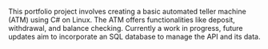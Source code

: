 This portfolio project involves creating a basic automated teller machine (ATM) using C# on Linux. The ATM offers functionalities like deposit, withdrawal, and balance checking. Currently a work in progress, future updates aim to incorporate an SQL database to manage the API and its data.
